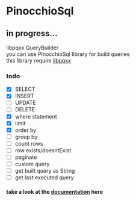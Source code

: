 # PinocchioSql
## in progress...
libpqxx QueryBuilder \
you can use PinocchioSql library for build queries \
this library require [libpqxx](https://github.com/jtv/libpqxx) 

### todo 
* [x] SELECT
* [x] INSERT
* [ ] UPDATE
* [ ] DELETE
* [x] where statement
* [x] limit
* [x] order by
* [ ] group by
* [ ] count rows
* [ ] row exists/doesntExist
* [ ] paginate
* [ ] custom query
* [ ] get built query as String
* [ ] get last executed query
#### take a look at the [documentation](https://github.com/Meraj/PinocchioSql/wiki) here

